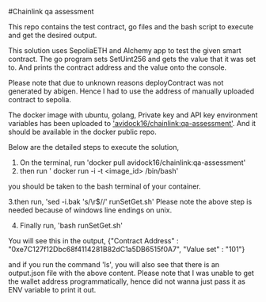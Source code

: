 #Chainlink qa assessment

This repo contains the test contract, go files and the bash script to execute
and get the desired output.

This solution uses SepoliaETH and Alchemy app to test the given smart contract.
The go program sets SetUint256 and gets the value that it was set to.
And prints the contract address and the value onto the console.

Please note that due to unknown reasons deployContract was not generated by abigen.
Hence I had to use the address of manually uploaded contract to sepolia.

The docker image with ubuntu, golang, Private key and API key environment
variables has been uploaded to 
['avidock16/chainlink:qa-assessment'](https://hub.docker.com/r/avidock16/chainlink).
And it should be available in the docker public repo.

Below are the detailed steps to execute the solution,

1. On the terminal, run 'docker pull avidock16/chainlink:qa-assessment'
2. then run ' docker run -i -t <image_id> /bin/bash'

you should be taken to the bash terminal of your container.

3.then run, 'sed -i.bak 's/\r$//' runSetGet.sh'
Please note the above step is needed because of windows line endings on unix.

4. Finally run, 'bash runSetGet.sh'

You will see this in the output,
{"Contract Address" : "0xe7C127f12Dbc68f4114281B82dC1a5DB6515f0A7", "Value set" : "101"}

and if you run the command 'ls', you will also see that there is an output.json file 
with the above content.
Please note that I was unable to get the wallet address programmatically, hence
did not wanna just pass it as ENV variable to print it out.
